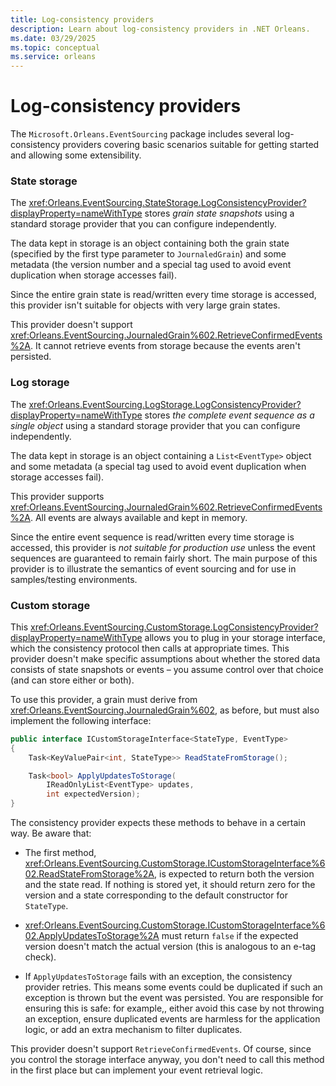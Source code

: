 ```yaml
---
title: Log-consistency providers
description: Learn about log-consistency providers in .NET Orleans.
ms.date: 03/29/2025
ms.topic: conceptual
ms.service: orleans
---
```


# Log-consistency providers

The `Microsoft.Orleans.EventSourcing` package includes several log-consistency providers covering basic scenarios suitable for getting started and allowing some extensibility.

### State storage

The <xref:Orleans.EventSourcing.StateStorage.LogConsistencyProvider?displayProperty=nameWithType> stores *grain state snapshots* using a standard storage provider that you can configure independently.

The data kept in storage is an object containing both the grain state (specified by the first type parameter to `JournaledGrain`) and some metadata (the version number and a special tag used to avoid event duplication when storage accesses fail).

Since the entire grain state is read/written every time storage is accessed, this provider isn't suitable for objects with very large grain states.

This provider doesn't support <xref:Orleans.EventSourcing.JournaledGrain%602.RetrieveConfirmedEvents%2A>. It cannot retrieve events from storage because the events aren't persisted.

### Log storage

The <xref:Orleans.EventSourcing.LogStorage.LogConsistencyProvider?displayProperty=nameWithType> stores *the complete event sequence as a single object* using a standard storage provider that you can configure independently.

The data kept in storage is an object containing a `List<EventType>` object and some metadata (a special tag used to avoid event duplication when storage accesses fail).

This provider supports <xref:Orleans.EventSourcing.JournaledGrain%602.RetrieveConfirmedEvents%2A>. All events are always available and kept in memory.

Since the entire event sequence is read/written every time storage is accessed, this provider is *not suitable for production use* unless the event sequences are guaranteed to remain fairly short. The main purpose of this provider is to illustrate the semantics of event sourcing and for use in samples/testing environments.

### Custom storage

This <xref:Orleans.EventSourcing.CustomStorage.LogConsistencyProvider?displayProperty=nameWithType> allows you to plug in your storage interface, which the consistency protocol then calls at appropriate times. This provider doesn't make specific assumptions about whether the stored data consists of state snapshots or events – you assume control over that choice (and can store either or both).

To use this provider, a grain must derive from <xref:Orleans.EventSourcing.JournaledGrain%602>, as before, but must also implement the following interface:

```csharp
public interface ICustomStorageInterface<StateType, EventType>
{
    Task<KeyValuePair<int, StateType>> ReadStateFromStorage();

    Task<bool> ApplyUpdatesToStorage(
        IReadOnlyList<EventType> updates,
        int expectedVersion);
}
```

The consistency provider expects these methods to behave in a certain way. Be aware that:

- The first method, <xref:Orleans.EventSourcing.CustomStorage.ICustomStorageInterface%602.ReadStateFromStorage%2A>, is expected to return both the version and the state read. If nothing is stored yet, it should return zero for the version and a state corresponding to the default constructor for `StateType`.

- <xref:Orleans.EventSourcing.CustomStorage.ICustomStorageInterface%602.ApplyUpdatesToStorage%2A> must return `false` if the expected version doesn't match the actual version (this is analogous to an e-tag check).

- If `ApplyUpdatesToStorage` fails with an exception, the consistency provider retries. This means some events could be duplicated if such an exception is thrown but the event was persisted. You are responsible for ensuring this is safe: for example,, either avoid this case by not throwing an exception, ensure duplicated events are harmless for the application logic, or add an extra mechanism to filter duplicates.

This provider doesn't support `RetrieveConfirmedEvents`. Of course, since you control the storage interface anyway, you don't need to call this method in the first place but can implement your event retrieval logic.
